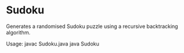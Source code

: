 # Sudoku

Generates a randomised Sudoku puzzle using a recursive backtracking algorithm.

Usage:
javac Sudoku.java
java Sudoku

